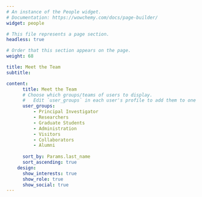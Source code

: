 ```yaml
---
# An instance of the People widget.
# Documentation: https://wowchemy.com/docs/page-builder/
widget: people

# This file represents a page section.
headless: true

# Order that this section appears on the page.
weight: 68

title: Meet the Team
subtitle:

content:
      title: Meet the Team
      # Choose which groups/teams of users to display.
      #   Edit `user_groups` in each user's profile to add them to one or more of these groups.
      user_groups:
          - Principal Investigator
          - Researchers
          - Graduate Students
          - Administration
          - Visitors
          - Collaborators
          - Alumni
    
      sort_by: Params.last_name
      sort_ascending: true
    design:
      show_interests: true
      show_role: true
      show_social: true
---
```

